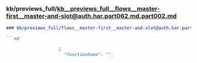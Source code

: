 ### kb/previews_full/kb__previews_full__flows__master-first__master-and-slot@auth.har.part062.md.part002.md

```md
### kb/previews_full/flows__master-first__master-and-slot@auth.har.part062.md (part 002)

```md

                    {
                      "functionName": "",
   
```

```

```
